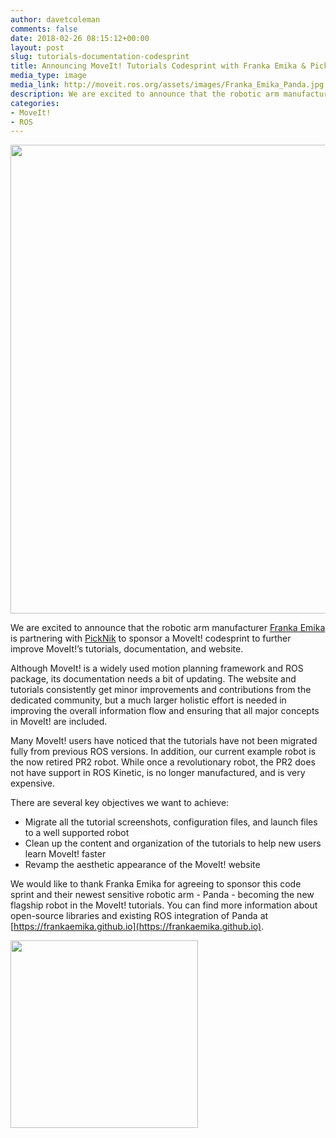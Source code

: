 ```yaml
---
author: davetcoleman
comments: false
date: 2018-02-26 08:15:12+00:00
layout: post
slug: tutorials-documentation-codesprint
title: Announcing MoveIt! Tutorials Codesprint with Franka Emika & PickNik
media_type: image
media_link: http://moveit.ros.org/assets/images/Franka_Emika_Panda.jpg
description: We are excited to announce that the robotic arm manufacturer Franka Emika is partnering with PickNik to sponsor a MoveIt! codesprint to further improve MoveIt!’s tutorials, documentation, and website.
categories:
- MoveIt!
- ROS
---
```


<img src="{{ site.url }}/assets/images/Franka_Emika_Panda.jpg" width="750" css="margin-top:20px"/>

We are excited to announce that the robotic arm manufacturer [Franka Emika](https://franka.de/) is partnering with [PickNik](http://picknik.ai/) to sponsor a MoveIt! codesprint to further improve MoveIt!’s tutorials, documentation, and website.

Although MoveIt! is a widely used motion planning framework and ROS package, its documentation needs a bit of updating. The website and tutorials consistently get minor improvements and contributions from the dedicated community, but a much larger holistic effort is needed in improving the overall information flow and ensuring that all major concepts in MoveIt! are included.

Many MoveIt! users have noticed that the tutorials have not been migrated fully from previous ROS versions. In addition, our current example robot is the now retired PR2 robot. While once a revolutionary robot, the PR2 does not have support in ROS Kinetic, is no longer manufactured, and is very expensive.

There are several key objectives we want to achieve:

 - Migrate all the tutorial screenshots, configuration files, and launch files to a well supported robot
 - Clean up the content and organization of the tutorials to help new users learn MoveIt! faster
 - Revamp the aesthetic appearance of the MoveIt! website

We would like to thank Franka Emika for agreeing to sponsor this code sprint and their newest sensitive robotic arm - Panda - becoming the new flagship robot in the MoveIt! tutorials. You can find more information about open-source libraries and existing ROS integration of Panda at [https://frankaemika.github.io](https://frankaemika.github.io).

<img src="{{ site.url }}/assets/images/sponsors/franka_logo.png" width="300" css="margin-top:20px"/>
